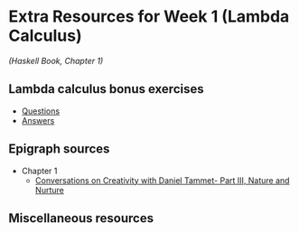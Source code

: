 # Extra Resources for Week 1 (Lambda Calculus)
*(Haskell Book, Chapter 1)*

## Lambda calculus bonus exercises

- [Questions](lambda-calculus-bonus-exercises-questions.md)
- [Answers](lambda-calculus-bonus-exercises-answers.md)

## Epigraph sources

- Chapter 1
  - [Conversations on Creativity with Daniel Tammet- Part III, Nature and Nurture](https://www.psychologytoday.com/blog/beautiful-minds/200912/conversations-creativity-daniel-tammet-part-iii-nature-and-nurture)

## Miscellaneous resources
